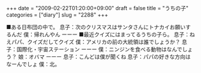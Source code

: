 +++
date = "2009-02-22T01:20:00+09:00"
draft = false
title = "うちの子"
categories = ["diary"]
slug = "2288"
+++

■ある日布団の中で。
息子：次のクリスマスはサンタさんにトナカイお願いするんだ
僕：帰れんやん
ーーー
■最近クイズにはまってるうちの子ら。
息子：ねえパパ、クイズだしてクイズ
僕：アメリカの前の大統領は誰でしょうか？
息子：国際化・宇宙ステーション
ーーー
僕：ニンジンを食べる動物はなんでしょう？
娘：オバマ
ーーー
息子：こんどは僕が聞くね
息子：パパの好きな方向はなーんでしょ
僕：北。
